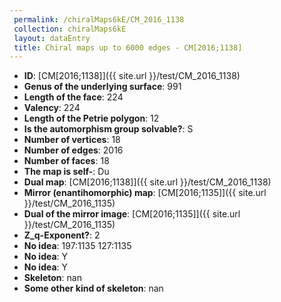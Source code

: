 ```yaml
--- 
 permalink: /chiralMaps6kE/CM_2016_1138 
 collection: chiralMaps6kE
 layout: dataEntry
 title: Chiral maps up to 6000 edges - CM[2016;1138]
---
```


- **ID**: [CM[2016;1138]]({{ site.url }}/test/CM_2016_1138)
- **Genus of the underlying surface**: 991
- **Length of the face**: 224
- **Valency**: 224
- **Length of the Petrie polygon**: 12
- **Is the automorphism group solvable?**: S
- **Number of vertices**: 18
- **Number of edges**: 2016
- **Number of faces**: 18
- **The map is self-**: Du
- **Dual map**: [CM[2016;1138]]({{ site.url }}/test/CM_2016_1138)
- **Mirror (enantihomorphic) map**: [CM[2016;1135]]({{ site.url }}/test/CM_2016_1135)
- **Dual of the mirror image**: [CM[2016;1135]]({{ site.url }}/test/CM_2016_1135)
- **Z_q-Exponent?**: 2
- **No idea**:  197:1135 127:1135
- **No idea**: Y
- **No idea**: Y
- **Skeleton**: nan
- **Some other kind of skeleton**: nan
